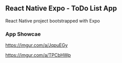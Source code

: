 ## React Native Expo - ToDo List App

React Native project bootstrapped with Expo

### App Showcae

https://imgur.com/a/JqpuEGy

https://imgur.com/a/TPCbHWp
